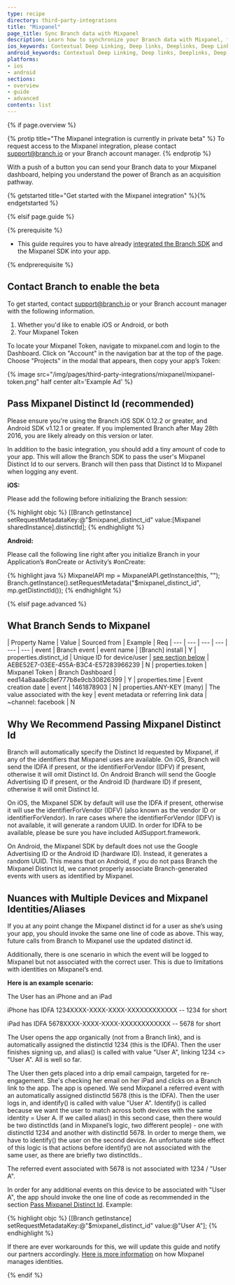 ```yaml
---
type: recipe
directory: third-party-integrations
title: "Mixpanel"
page_title: Sync Branch data with Mixpanel
description: Learn how to synchronize your Branch data with Mixpanel, for example to track in-app events, segment users from Branch installs and calculate LTV.
ios_keywords: Contextual Deep Linking, Deep links, Deeplinks, Deep Linking, Deeplinking, Deferred Deep Linking, Deferred Deeplinking, Google App Indexing, Google App Invites, Apple Universal Links, Apple Spotlight Search, Facebook App Links, AppLinks, Deepviews, Deep views, Mixpanel, user segmentation, life time value, LTV
android_keywords: Contextual Deep Linking, Deep links, Deeplinks, Deep Linking, Deeplinking, Deferred Deep Linking, Deferred Deeplinking, Google App Indexing, Google App Invites, Apple Universal Links, Apple Spotlight Search, Facebook App Links, AppLinks, Deepviews, Deep views, Mixpanel, user segmentation, life time value, LTV
platforms:
- ios
- android
sections:
- overview
- guide
- advanced
contents: list
---
```


{% if page.overview %}

{% protip title="The Mixpanel integration is currently in private beta" %}
To request access to the Mixpanel integration, please contact [support@branch.io](mailto:support@branch.io) or your Branch account manager. 
{% endprotip %}

With a push of a button you can send your Branch data to your Mixpanel dashboard, helping you understand the power of Branch as an acquisition pathway. 

{% getstarted title="Get started with the Mixpanel integration" %}{% endgetstarted %}

{% elsif page.guide %}

{% prerequisite %}

- This guide requires you to have already [integrated the Branch SDK]({{base.url}}/getting-started/sdk-integration-guide) and the Mixpanel SDK into your app.

{% endprerequisite %}

## Contact Branch to enable the beta

To get started, contact support@branch.io or your Branch account manager with the following information.

1. Whether you'd like to enable iOS or Android, or both
1. Your Mixpanel Token

To locate your Mixpanel Token, navigate to mixpanel.com and login to the Dashboard. Click on "Account" in the navigation bar at the top of the page. Choose "Projects" in the modal that appears, then copy your app’s Token:

{% image src="/img/pages/third-party-integrations/mixpanel/mixpanel-token.png" half center alt='Example Ad' %}


## Pass Mixpanel Distinct Id (recommended)

Please ensure you're using the Branch iOS SDK 0.12.2 or greater, and Android SDK v1.12.1 or greater. If you implemented Branch after May 28th 2016, you are likely already on this version or later.

In addition to the basic integration, you should add a tiny amount of code to your app. This will allow the Branch SDK to pass the user's Mixpanel Distinct Id to our servers. Branch will then pass that Distinct Id to Mixpanel when logging any event.

**iOS:**

Please add the following before initializing the Branch session:

{% highlight objc %}
[[Branch getInstance] setRequestMetadataKey:@"$mixpanel_distinct_id" value:[Mixpanel sharedInstance].distinctId];
{% endhighlight %}

**Android:**

Please call the following line right after you initialize Branch in your Application’s #onCreate or Activity’s #onCreate:

{% highlight java %}
MixpanelAPI mp = MixpanelAPI.getInstance(this, "<your project token>");
Branch.getInstance().setRequestMetadata("$mixpanel_distinct_id", mp.getDistinctId());
{% endhighlight %}


{% elsif page.advanced %}


## What Branch Sends to Mixpanel


| Property Name | Value | Sourced from | Example | Req 
| --- | --- | --- | --- | --- | ---
| event | Branch event | event name | [Branch] install | Y
| properties.distinct_id | Unique ID for device/user | [see section below](#why-we-recommend-passing-mixpanel-distinct-id) | AEBE52E7-03EE-455A-B3C4-E57283966239 | N 
| properties.token | Mixpanel Token | Branch Dashboard | eed14a8aaa8c8ef777b8e9cb30826399 | Y 
| properties.time | Event creation date | event | 1461878903 | N 
| properties.ANY-KEY (many) | The value associated with the key | event metadata or referring link data | ~channel: facebook | N


## Why We Recommend Passing Mixpanel Distinct Id

Branch will automatically specify the Distinct Id requested by Mixpanel, if any of the identifiers that Mixpanel uses are available. On iOS, Branch will send the IDFA if present, or the identifierForVendor (IDFV) if present, otherwise it will omit Distinct Id. On Android Branch will send the Google Advertising ID if present, or the Android ID (hardware ID) if present, otherwise it will omit Distinct Id.

On iOS, the Mixpanel SDK by default will use the IDFA if present, otherwise it will use the identifierForVendor (IDFV) (also known as the vendor ID or identifierForVendor). In rare cases where the identifierForVendor (IDFV) is not available, it will generate a random UUID. In order for IDFA to be available, please be sure you have included AdSupport.framework.

On Android, the Mixpanel SDK by default does not use the Google Advertising ID or the Android ID (hardware ID). Instead, it generates a random UUID. This means that on Android, if you do not pass Branch the Mixpanel Distinct Id, we cannot properly associate Branch-generated events with users as identified by Mixpanel.


## Nuances with Multiple Devices and Mixpanel Identities/Aliases

If you at any point change the Mixpanel distinct id for a user as she’s using your app, you should invoke the same one line of code as above. This way, future calls from Branch to Mixpanel use the updated distinct id.

Additionally, there is one scenario in which the event will be logged to Mixpanel but not associated with the correct user. This is due to limitations with identities on Mixpanel’s end.

**Here is an example scenario:**

The User has an iPhone and an iPad

iPhone has IDFA 1234XXXX-XXXX-XXXX-XXXXXXXXXXXX -- 1234 for short

iPad has IDFA 5678XXXX-XXXX-XXXX-XXXXXXXXXXXX -- 5678 for short

The User opens the app organically (not from a Branch link), and is automatically assigned the distinctId 1234 (this is the IDFA). Then the user finishes signing up, and alias() is called with value "User A", linking 1234 <> "User A". All is well so far.

The User then gets placed into a drip email campaign, targeted for re-engagement. She's checking her email on her iPad and clicks on a Branch link to the app. The app is opened. We send Mixpanel a referred event with an automatically assigned distinctId 5678 (this is the IDFA). Then the user logs in, and identify() is called with value "User A". Identify() is called because we want the user to match across both devices with the same identity = User A. If we called alias() in this second case, then there would be two distinctIds (and in Mixpanel’s logic, two different people) - one with distinctId 1234 and another with distinctId 5678. In order to merge them, we have to identify() the user on the second device. An unfortunate side effect of this logic is that actions before identify() are not associated with the same user, as there are briefly two distinctIds..

The referred event associated with 5678 is not associated with 1234 / "User A".

In order for any additional events on this device to be associated with "User A", the app should invoke the one line of code as recommended in the section [Pass Mixpanel Distinct Id](/third-party-integrations/mixpanel/guide/ios/#pass-mixpanel-distinct-id-recommended). Example:

{% highlight objc %}
[[Branch getInstance] setRequestMetadataKey:@"$mixpanel_distinct_id" value:@"User A"];
{% endhighlight %}

If there are ever workarounds for this, we will update this guide and notify our partners accordingly. [Here is more information](https://mixpanel.com/help/questions/articles/how-do-i-use-alias-and-identify) on how Mixpanel manages identities.


{% endif %}

